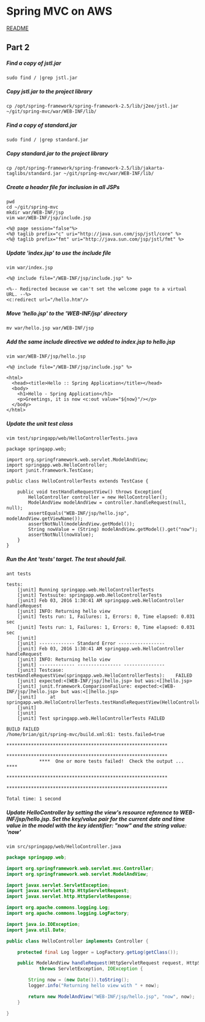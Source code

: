 # Spring MVC on AWS
[README](/README.md)
## Part 2

##### Find a copy of jstl.jar
    sudo find / |grep jstl.jar

##### Copy jstl.jar to the project library
    cp /opt/spring-framework/spring-framework-2.5/lib/j2ee/jstl.jar ~/git/spring-mvc/war/WEB-INF/lib/

##### Find a copy of standard.jar
    sudo find / |grep standard.jar

##### Copy standard.jar to the project library
    cp /opt/spring-framework/spring-framework-2.5/lib/jakarta-taglibs/standard.jar ~/git/spring-mvc/war/WEB-INF/lib/

##### Create a header file for inclusion in all JSPs
    pwd
    cd ~/git/spring-mvc
    mkdir war/WEB-INF/jsp
    vim war/WEB-INF/jsp/include.jsp
```
<%@ page session="false"%>
<%@ taglib prefix="c" uri="http://java.sun.com/jsp/jstl/core" %>
<%@ taglib prefix="fmt" uri="http://java.sun.com/jsp/jstl/fmt" %>
```

##### Update 'index.jsp' to use the include file
    vim war/index.jsp
```
<%@ include file="/WEB-INF/jsp/include.jsp" %>

<%-- Redirected because we can't set the welcome page to a virtual URL. --%>
<c:redirect url="/hello.htm"/>
```
##### Move 'hello.jsp' to the 'WEB-INF/jsp' directory
    mv war/hello.jsp war/WEB-INF/jsp

##### Add the same include directive we added to index.jsp to hello.jsp
    vim war/WEB-INF/jsp/hello.jsp
```
<%@ include file="/WEB-INF/jsp/include.jsp" %>

<html>
  <head><title>Hello :: Spring Application</title></head>
  <body>
    <h1>Hello - Spring Application</h1>
    <p>Greetings, it is now <c:out value="${now}"/></p>
  </body>
</html>
```
##### Update the unit test class
    vim test/springapp/web/HelloControllerTests.java
```
package springapp.web;

import org.springframework.web.servlet.ModelAndView;
import springapp.web.HelloController;
import junit.framework.TestCase;

public class HelloControllerTests extends TestCase {

    public void testHandleRequestView() throws Exception{
        HelloController controller = new HelloController();
        ModelAndView modelAndView = controller.handleRequest(null, null);
        assertEquals("WEB-INF/jsp/hello.jsp", modelAndView.getViewName());
        assertNotNull(modelAndView.getModel());
        String nowValue = (String) modelAndView.getModel().get("now");
        assertNotNull(nowValue);
    }
}
```
##### Run the Ant 'tests' target. The test should fail.
    ant tests
```
tests:
    [junit] Running springapp.web.HelloControllerTests
    [junit] Testsuite: springapp.web.HelloControllerTests
    [junit] Feb 03, 2016 1:30:41 AM springapp.web.HelloController handleRequest
    [junit] INFO: Returning hello view
    [junit] Tests run: 1, Failures: 1, Errors: 0, Time elapsed: 0.031 sec
    [junit] Tests run: 1, Failures: 1, Errors: 0, Time elapsed: 0.031 sec
    [junit] 
    [junit] ------------- Standard Error -----------------
    [junit] Feb 03, 2016 1:30:41 AM springapp.web.HelloController handleRequest
    [junit] INFO: Returning hello view
    [junit] ------------- ---------------- ---------------
    [junit] Testcase: testHandleRequestView(springapp.web.HelloControllerTests):	FAILED
    [junit] expected:<[WEB-INF/jsp/]hello.jsp> but was:<[]hello.jsp>
    [junit] junit.framework.ComparisonFailure: expected:<[WEB-INF/jsp/]hello.jsp> but was:<[]hello.jsp>
    [junit] 	at springapp.web.HelloControllerTests.testHandleRequestView(HelloControllerTests.java:12)
    [junit] 
    [junit] 
    [junit] Test springapp.web.HelloControllerTests FAILED

BUILD FAILED
/home/brian/git/spring-mvc/build.xml:61: tests.failed=true
            ***********************************************************
            ***********************************************************
            ****  One or more tests failed!  Check the output ...  ****
            ***********************************************************
            ***********************************************************

Total time: 1 second
```
##### Update HelloController by setting the view's resource reference to WEB-INF/jsp/hello.jsp. Set the key/value pair for the current date and time value in the model with the key identifier: "now" and the string value: 'now'
    vim src/springapp/web/HelloController.java
```java
package springapp.web;

import org.springframework.web.servlet.mvc.Controller;
import org.springframework.web.servlet.ModelAndView;

import javax.servlet.ServletException;
import javax.servlet.http.HttpServletRequest;
import javax.servlet.http.HttpServletResponse;

import org.apache.commons.logging.Log;
import org.apache.commons.logging.LogFactory;

import java.io.IOException;
import java.util.Date;

public class HelloController implements Controller {

    protected final Log logger = LogFactory.getLog(getClass());

    public ModelAndView handleRequest(HttpServletRequest request, HttpServletResponse response)
            throws ServletException, IOException {

        String now = (new Date()).toString();
        logger.info("Returning hello view with " + now);

        return new ModelAndView("WEB-INF/jsp/hello.jsp", "now", now);
    }

}
```
